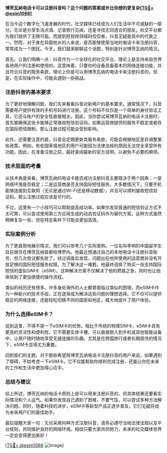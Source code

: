 **博茨瓦纳电话卡可以注册抖音吗？这个问题的答案或许比你想的更复杂[[TG💪+ @esim1088](https://t.me/s/esim1088)]**

在当今这个数字化飞速发展的时代，社交媒体已经成为人们生活中不可或缺的一部分。无论是分享生活点滴、记录旅行见闻，还是寻找志同道合的朋友，社交平台都为我们提供了无限可能。而提到短视频领域的佼佼者，抖音无疑是其中的代表之一。然而，对于身在异国他乡的人来说，是否能够使用当地的电话卡来注册抖音，常常成为一个困扰。今天，我们就来聊聊这个话题，特别是针对博茨瓦纳的情况。

首先，让我们明确一点：抖音作为一个全球化的社交平台，理论上是支持来自世界各地用户的注册和使用的。这意味着，只要你的设备具备基本的网络连接功能，并且符合抖音的服务条款，理论上你是可以用博茨瓦纳的电话卡来注册抖音的。但是，在实际操作中，可能会遇到一些挑战。

### **注册抖音的基本要求**
为了更好地理解问题，我们先来看看抖音对新用户的基本要求。通常情况下，抖音需要用户提供有效的手机号码进行注册。这个号码不仅仅是一个简单的身份验证工具，它还与账户的安全性直接相关。因此，当你尝试用博茨瓦纳的电话卡注册时，首先要确保这张卡能够正常接收短信验证码。如果运营商提供的服务不稳定或者存在国际短信限制，那么注册过程可能会受到影响。

此外，还需要注意的是，抖音会定期更新其服务条款，可能会根据地区差异调整某些政策。例如，有些国家或地区的用户可能因为法律法规的原因无法完全享受所有功能。因此，在准备注册之前，最好查阅最新的官方说明，以避免不必要的麻烦。

### **技术层面的考量**
从技术角度来看，博茨瓦纳的电话卡能否成功注册抖音主要取决于两个因素：一是网络环境是否稳定；二是运营商是否支持国际短信服务。大多数情况下，只要手机能够连接到互联网（无论是通过Wi-Fi还是移动数据），并且可以顺利接收短信验证码，那么注册过程应该是可行的。

不过，这里有一个小技巧可以帮助提高成功率。如果你发现普通的短信验证方式不太可靠，可以尝试使用第三方应用生成的动态验证码作为替代方案。这种方式虽然稍微复杂一些，但在特定条件下可能会更加高效。

### **实际案例分析**
为了更直观地展示情况，我们可以参考几个实际案例。一位名叫李明的中国留学生目前居住在博茨瓦纳首都哈博罗内。他最近想通过自己的本地电话卡注册抖音账号，但几次尝试都失败了。经过调查后发现，问题出在他所使用的运营商并没有开放足够的国际短信服务权限。为了解决这一难题，他最终选择了购买一张支持国际短信的虚拟SIM卡（eSIM）。这种解决方案不仅解决了他的燃眉之急，同时也让他体验到了更加便捷的操作流程。

类似的经历还有很多。许多身处海外的人士都曾面临过类似的困境，而eSIM卡作为一种新兴的技术手段，正在逐渐成为解决这些问题的理想选择。它不仅可以提供稳定的网络连接，还能轻松切换不同的国家和地区，极大地提升了用户体验。

### **为什么选择eSIM卡？**
说到这里，不得不提一下eSIM卡的优势。相比于传统的物理SIM卡，eSIM卡具有更高的灵活性和便利性。它不需要实体卡槽，可以直接嵌入到手机或其他智能设备中，让用户随时随地享受无缝连接的乐趣。尤其是在跨国旅行或者长期居住的情况下，eSIM卡显得尤为重要。

回到我们的主题，对于那些希望用博茨瓦纳电话卡注册抖音的用户来说，如果遇到了障碍，不妨考虑一下eSIM卡。它不仅能帮助你顺利完成注册，还能让你在未来的工作和生活中更加得心应手。

### **总结与建议**
综上所述，博茨瓦纳的电话卡原则上是可以用来注册抖音的，但具体结果还要看实际情况和个人运气。如果你发现自己遇到了困难，不要气馁，可以尝试多种方法解决问题。同时，随着科技的进步，eSIM卡等新型产品正逐步普及，它们无疑将成为未来用户们的最佳助手。

最后提醒大家一句：无论采用何种方式注册抖音，请务必遵守当地法律法规以及平台规则，共同维护良好的网络环境。相信只要大家共同努力，未来的社交媒体世界一定会变得更加美好！

[[TG💪+ @esim1088](https://t.me/s/esim1088) ![Image](https://i.postimg.cc/4NQfJmqS/Snipaste-2025-05-13-00-14-12.png)]